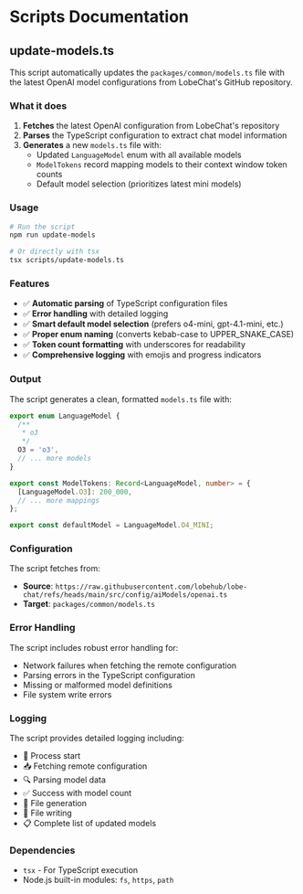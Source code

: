 # Scripts Documentation

## update-models.ts

This script automatically updates the `packages/common/models.ts` file with the latest OpenAI model configurations from LobeChat's GitHub repository.

### What it does

1. **Fetches** the latest OpenAI configuration from LobeChat's repository
2. **Parses** the TypeScript configuration to extract chat model information
3. **Generates** a new `models.ts` file with:
   - Updated `LanguageModel` enum with all available models
   - `ModelTokens` record mapping models to their context window token counts
   - Default model selection (prioritizes latest mini models)

### Usage

```bash
# Run the script
npm run update-models

# Or directly with tsx
tsx scripts/update-models.ts
```

### Features

- ✅ **Automatic parsing** of TypeScript configuration files
- ✅ **Error handling** with detailed logging
- ✅ **Smart default model selection** (prefers o4-mini, gpt-4.1-mini, etc.)
- ✅ **Proper enum naming** (converts kebab-case to UPPER_SNAKE_CASE)
- ✅ **Token count formatting** with underscores for readability
- ✅ **Comprehensive logging** with emojis and progress indicators

### Output

The script generates a clean, formatted `models.ts` file with:

```typescript
export enum LanguageModel {
  /**
   * o3
   */
  O3 = 'o3',
  // ... more models
}

export const ModelTokens: Record<LanguageModel, number> = {
  [LanguageModel.O3]: 200_000,
  // ... more mappings
};

export const defaultModel = LanguageModel.O4_MINI;
```

### Configuration

The script fetches from:

- **Source**: `https://raw.githubusercontent.com/lobehub/lobe-chat/refs/heads/main/src/config/aiModels/openai.ts`
- **Target**: `packages/common/models.ts`

### Error Handling

The script includes robust error handling for:

- Network failures when fetching the remote configuration
- Parsing errors in the TypeScript configuration
- Missing or malformed model definitions
- File system write errors

### Logging

The script provides detailed logging including:

- 🚀 Process start
- 📥 Fetching remote configuration
- 🔍 Parsing model data
- ✅ Success with model count
- 📝 File generation
- 💾 File writing
- 📋 Complete list of updated models

### Dependencies

- `tsx` - For TypeScript execution
- Node.js built-in modules: `fs`, `https`, `path`

